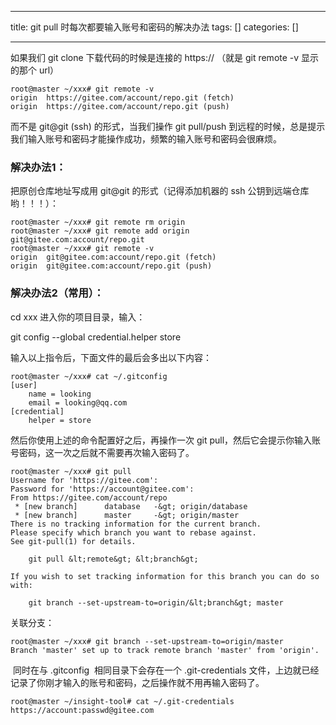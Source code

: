 
--- 
title:  git pull 时每次都要输入账号和密码的解决办法 
tags: []
categories: [] 

---
如果我们 git clone 下载代码的时候是连接的 https:// （就是 git remote -v 显示的那个 url）

```
root@master ~/xxx# git remote -v
origin	https://gitee.com/account/repo.git (fetch)
origin	https://gitee.com/account/repo.git (push)
```

而不是 git@git (ssh) 的形式，当我们操作 git pull/push 到远程的时候，总是提示我们输入账号和密码才能操作成功，频繁的输入账号和密码会很麻烦。

### 解决办法1：

把原创仓库地址写成用 git@git 的形式（记得添加机器的 ssh 公钥到远端仓库哟！！！）：

```
root@master ~/xxx# git remote rm origin
root@master ~/xxx# git remote add origin git@gitee.com:account/repo.git
root@master ~/xxx# git remote -v
origin	git@gitee.com:account/repo.git (fetch)
origin	git@gitee.com:account/repo.git (push)

```

### 解决办法2（常用）：

cd xxx 进入你的项目目录，输入：

git config --global credential.helper store

输入以上指令后，下面文件的最后会多出以下内容：

```
root@master ~/xxx# cat ~/.gitconfig 
[user]
	name = looking
	email = looking@qq.com
[credential]
	helper = store
```

然后你使用上述的命令配置好之后，再操作一次 git pull，然后它会提示你输入账号密码，这一次之后就不需要再次输入密码了。

```
root@master ~/xxx# git pull
Username for 'https://gitee.com': 
Password for 'https://account@gitee.com': 
From https://gitee.com/account/repo
 * [new branch]      database   -&gt; origin/database
 * [new branch]      master     -&gt; origin/master
There is no tracking information for the current branch.
Please specify which branch you want to rebase against.
See git-pull(1) for details.

    git pull &lt;remote&gt; &lt;branch&gt;

If you wish to set tracking information for this branch you can do so with:

    git branch --set-upstream-to=origin/&lt;branch&gt; master

```

关联分支：

```
root@master ~/xxx# git branch --set-upstream-to=origin/master
Branch 'master' set up to track remote branch 'master' from 'origin'.

```

 同时在与 .gitconfig  相同目录下会存在一个 .git-credentials 文件，上边就已经记录了你刚才输入的账号和密码，之后操作就不用再输入密码了。

```
root@master ~/insight-tool# cat ~/.git-credentials 
https://account:passwd@gitee.com

```

 

  
